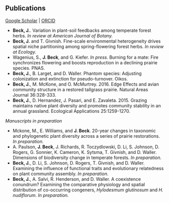 ## Publications

[Google Scholar](https://scholar.google.com/citations?user=IC3onsQAAAAJ&hl=en&oi=ao)  \|  [ORCID](https://orcid.org/0000-0001-9515-5440)

* **Beck, J.**. Variation in plant-soil feedbacks among temperate forest herbs. *In review at American Journal of Botany.*
* **Beck, J.** and T. Givnish. Fine-scale environmental heterogeneity drives spatial niche partitioning among spring-flowering forest herbs. *In review at Ecology.*
* Wagenius, S., **J. Beck**, and G. Kiefer. *In press.* Burning for a mate: Fire synchronizes flowering and boosts reproduction in a declining prairie species. PNAS.
* **Beck, J.**, B. Larget, and D. Waller. Phantom species: Adjusting colonization and extinction for pseudo-turnover. Oikos.
* **Beck, J.**, M. McKone, and O. McMurtrey. 2016. Edge Effects and avian community structure in a restored tallgrass prairie. Natural Areas Journal 36:328-333.
* **Beck, J.**, D. Hernandez, J. Pasari, and E. Zavaleta. 2015. Grazing maintains native plant diversity and promotes community stability in an annual grassland. Ecological Applications 25:1259-1270.

*Manuscripts in preparation*

* Mckone, M., E. Williams, and **J. Beck**. 20-year changes in taxonomic and phylogenetic plant diversity across a series of prairie restorations. *In preparation.*
* A. Paulson, **J. Beck**, J. Richards, R. Toczydlowski, D. Li, S. Johnson, D. Rogers, G. Sonnier, K. Cameron, K. Sytsma, T. Givnish, and D. Waller. Dimensions of biodiversity change in temperate forests. *In preparation.*
* **Beck, J.**, D. Li, S. Johnson, D. Rogers, T. Givnish, and D. Waller. Examining the influence of functional traits and evolutionary relatedness on plant community assembly. *In preparation.*
* **Beck, J.**, A. Salvi, R. Henderson, and D. Waller. A coexistence conundrum? Examining the comparative physiology and spatial distribution of co-occurring congeners, *Hylodesmum glutinosum* and *H. nudiflorum*. *In preparation.*
